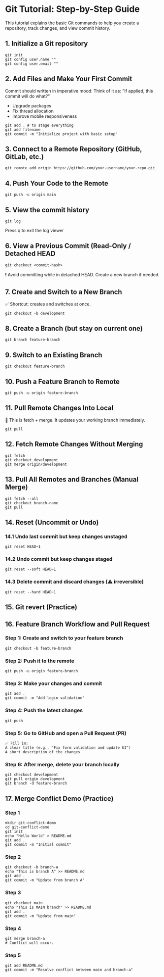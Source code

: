 # Git Tutorial: Step-by-Step Guide
This tutorial explains the basic Git commands to help you create a repository, track changes, and view commit history.

## 1. Initialize a Git repository
```
git init
git config user.name ""
git config user.email ""
```

## 2. Add Files and Make Your First Commit
Commit should written in imperative mood: Think of it as: "If applied, this commit will do what?"

- Upgrade packages
- Fix thread allocation
- Improve mobile responsiveness
```
git add . # to stage everything
git add filename
git commit -m "Initialize project with basic setup"
```

## 3. Connect to a Remote Repository (GitHub, GitLab, etc.)
```
git remote add origin https://github.com/your-username/your-repo.git
```

## 4. Push Your Code to the Remote
```
git push -u origin main
```

## 5. View the commit history
```
git log
```
Press q to exit the log viewer

## 6. View a Previous Commit (Read-Only / Detached HEAD
```
git checkout <commit-hash>
```
❗ Avoid committing while in detached HEAD. Create a new branch if needed.

##  7. Create and Switch to a New Branch
✅ Shortcut: creates and switches at once.
```
git checkout -b development
```

## 8. Create a Branch (but stay on current one)
```
git branch feature-branch
```

## 9. Switch to an Existing Branch
```
git checkout feature-branch
```

## 10. Push a Feature Branch to Remote
```
git push -u origin feature-branch
```

## 11. Pull Remote Changes Into Local
🧠 This is fetch + merge. It updates your working branch immediately.
```
git pull
```

## 12. Fetch Remote Changes Without Merging
```
git fetch
git checkout development
git merge origin/development
```

## 13. Pull All Remotes and Branches (Manual Merge)
```
git fetch --all
git checkout branch-name
git pull
```

## 14. Reset (Uncommit or Undo)
### 14.1 Undo last commit but keep changes unstaged
```
git reset HEAD~1
```

### 14.2 Undo commit but keep changes staged
```
git reset --soft HEAD~1
```

### 14.3 Delete commit and discard changes (⚠️ irreversible)
```
git reset --hard HEAD~1
```

## 15. Git revert (Practice)




## 16. Feature Branch Workflow and Pull Request
### Step 1: Create and switch to your feature branch
```
git checkout -b feature-branch
```

### Step 2: Push it to the remote
```
git push -u origin feature-branch
```

### Step 3: Make your changes and commit
```
git add .
git commit -m "Add login validation"
```

### Step 4: Push the latest changes
```
git push
```

### Step 5: Go to GitHub and open a Pull Request (PR)
```
✅ Fill in:
A clear title (e.g., “Fix form validation and update UI”)
A short description of the changes
```

### Step 6: After merge, delete your branch locally
```
git checkout development
git pull origin development
git branch -d feature-branch
```

## 17. Merge Conflict Demo (Practice)
### Step 1
```
mkdir git-conflict-demo
cd git-conflict-demo
git init
echo "Hello World" > README.md
git add .
git commit -m "Initial commit"
```

### Step 2
```
git checkout -b branch-a
echo "This is branch A" >> README.md
git add .
git commit -m "Update from branch A"
```

### Step 3
```
git checkout main
echo "This is MAIN branch" >> README.md
git add .
git commit -m "Update from main"
```

### Step 4
```
git merge branch-a
# Conflict will occur.
```

### Step 5
```
git add README.md
git commit -m "Resolve conflict between main and branch-a"
```